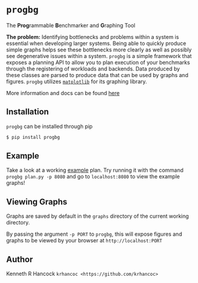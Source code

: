 `progbg`
========
The **Prog**rammable **B**enchmarker and **G**raphing Tool

**The problem:**
Identifying bottlenecks and problems within a system is essential when developing larger systems. Being
able to quickly produce simple graphs helps see these bottlenecks more clearly as well as possibly see degenerative issues within a system.
`progbg` is a simple framework that exposes a planning API to allow you to plan execution of
your benchmarks through the registering of workloads and backends. Data produced by these classes are parsed to produce data that can be used by graphs and figures. 
`progbg` utilizes [`matplotlib`](https://matplotlib.org) for its graphing library.

More information and docs can be found [here](https://krhancoc.github.io/progbg/)

Installation
------------
`progbg` can be installed through pip

```sh
$ pip install progbg
```

Example
---------------
Take a look at a working [example](tests/plan.py) plan.  Try running it with the command
`progbg plan.py -p 8080` and go to `localhost:8080` to view the example graphs!


Viewing Graphs
------------
Graphs are saved by default in the `graphs` directory of the current working directory.

By passing the argument `-p PORT` to `progbg`, this will expose figures and graphs to be viewed by your browser
at `http://localhost:PORT`

Author
------
Kenneth R Hancock `krhancoc <https://github.com/krhancoc>`
